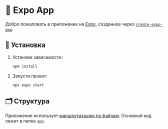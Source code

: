 # 🚀 Expo App

Добро пожаловать в приложение на [Expo](https://expo.dev), созданное через [`create-expo-app`](https://www.npmjs.com/package/create-expo-app).

## 🔧 Установка

1. Установи зависимости:

   ```bash
   npm install
   ```

2. Запусти проект:

   ```bash
   npx expo start
   ```

## 🗂 Структура

Приложение использует [маршрутизацию по файлам](https://docs.expo.dev/router/introduction). Основной код лежит в папке `app`.
